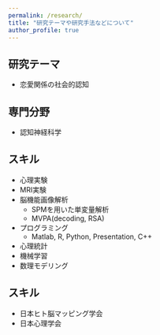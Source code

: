 ```yaml
---
permalink: /research/
title: "研究テーマや研究手法などについて"
author_profile: true
---
```


## 研究テーマ

- 恋愛関係の社会的認知

## 専門分野

- 認知神経科学

## スキル
- 心理実験
- MRI実験
- 脳機能画像解析
  - SPMを用いた単変量解析
  - MVPA(decoding, RSA) 
- プログラミング
  - Matlab, R, Python, Presentation, C++
- 心理統計
- 機械学習
- 数理モデリング

## スキル
- 日本ヒト脳マッピング学会
- 日本心理学会
